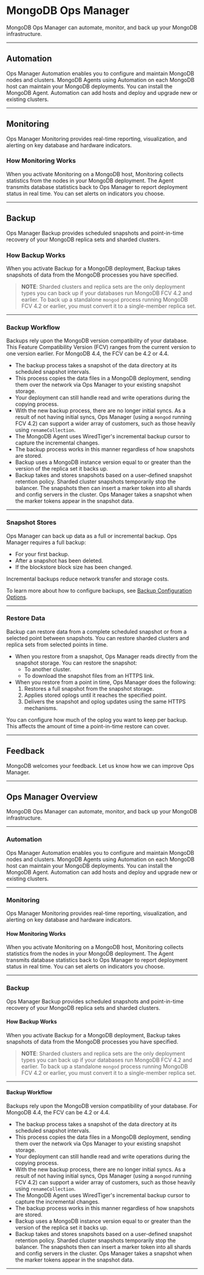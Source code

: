 # MongoDB Ops Manager

MongoDB Ops Manager can automate, monitor, and back up your MongoDB infrastructure.

---

## **Automation**

Ops Manager Automation enables you to configure and maintain MongoDB nodes and clusters. MongoDB Agents using Automation on each MongoDB host can maintain your MongoDB deployments. You can install the MongoDB Agent. Automation can add hosts and deploy and upgrade new or existing clusters.

---

## **Monitoring**

Ops Manager Monitoring provides real-time reporting, visualization, and alerting on key database and hardware indicators.

### **How Monitoring Works**

When you activate Monitoring on a MongoDB host, Monitoring collects statistics from the nodes in your MongoDB deployment. The Agent transmits database statistics back to Ops Manager to report deployment status in real time. You can set alerts on indicators you choose.

---

## **Backup**

Ops Manager Backup provides scheduled snapshots and point-in-time recovery of your MongoDB replica sets and sharded clusters.

### **How Backup Works**

When you activate Backup for a MongoDB deployment, Backup takes snapshots of data from the MongoDB processes you have specified.

> **NOTE**: Sharded clusters and replica sets are the only deployment types you can back up if your databases run MongoDB FCV 4.2 and earlier. To back up a standalone `mongod` process running MongoDB FCV 4.2 or earlier, you must convert it to a single-member replica set.

---

### **Backup Workflow**

Backups rely upon the MongoDB version compatibility of your database. This Feature Compatibility Version (FCV) ranges from the current version to one version earlier. For MongoDB 4.4, the FCV can be 4.2 or 4.4.

- The backup process takes a snapshot of the data directory at its scheduled snapshot intervals.
- This process copies the data files in a MongoDB deployment, sending them over the network via Ops Manager to your existing snapshot storage.
- Your deployment can still handle read and write operations during the copying process.
- With the new backup process, there are no longer initial syncs. As a result of not having initial syncs, Ops Manager (using a `mongod` running FCV 4.2) can support a wider array of customers, such as those heavily using `renameCollection`.
- The MongoDB Agent uses WiredTiger's incremental backup cursor to capture the incremental changes.
- The backup process works in this manner regardless of how snapshots are stored.
- Backup uses a MongoDB instance version equal to or greater than the version of the replica set it backs up.
- Backup takes and stores snapshots based on a user-defined snapshot retention policy. Sharded cluster snapshots temporarily stop the balancer. The snapshots then can insert a marker token into all shards and config servers in the cluster. Ops Manager takes a snapshot when the marker tokens appear in the snapshot data.

---

### **Snapshot Stores**

Ops Manager can back up data as a full or incremental backup. Ops Manager requires a full backup:
- For your first backup.
- After a snapshot has been deleted.
- If the blockstore block size has been changed.

Incremental backups reduce network transfer and storage costs.

To learn more about how to configure backups, see [Backup Configuration Options](#).

---

### **Restore Data**

Backup can restore data from a complete scheduled snapshot or from a selected point between snapshots. You can restore sharded clusters and replica sets from selected points in time.

- When you restore from a snapshot, Ops Manager reads directly from the snapshot storage. You can restore the snapshot:
  - To another cluster.
  - To download the snapshot files from an HTTPS link.
- When you restore from a point in time, Ops Manager does the following:
  1. Restores a full snapshot from the snapshot storage.
  2. Applies stored oplogs until it reaches the specified point.
  3. Delivers the snapshot and oplog updates using the same HTTPS mechanisms.

You can configure how much of the oplog you want to keep per backup. This affects the amount of time a point-in-time restore can cover.

---

## **Feedback**

MongoDB welcomes your feedback. Let us know how we can improve Ops Manager.

---

## **Ops Manager Overview**

MongoDB Ops Manager can automate, monitor, and back up your MongoDB infrastructure.

---

### **Automation**

Ops Manager Automation enables you to configure and maintain MongoDB nodes and clusters. MongoDB Agents using Automation on each MongoDB host can maintain your MongoDB deployments. You can install the MongoDB Agent. Automation can add hosts and deploy and upgrade new or existing clusters.

---

### **Monitoring**

Ops Manager Monitoring provides real-time reporting, visualization, and alerting on key database and hardware indicators.

#### **How Monitoring Works**

When you activate Monitoring on a MongoDB host, Monitoring collects statistics from the nodes in your MongoDB deployment. The Agent transmits database statistics back to Ops Manager to report deployment status in real time. You can set alerts on indicators you choose.

---

### **Backup**

Ops Manager Backup provides scheduled snapshots and point-in-time recovery of your MongoDB replica sets and sharded clusters.

#### **How Backup Works**

When you activate Backup for a MongoDB deployment, Backup takes snapshots of data from the MongoDB processes you have specified.

> **NOTE**: Sharded clusters and replica sets are the only deployment types you can back up if your databases run MongoDB FCV 4.2 and earlier. To back up a standalone `mongod` process running MongoDB FCV 4.2 or earlier, you must convert it to a single-member replica set.

---

#### **Backup Workflow**

Backups rely upon the MongoDB version compatibility of your database. For MongoDB 4.4, the FCV can be 4.2 or 4.4.

- The backup process takes a snapshot of the data directory at its scheduled snapshot intervals.
- This process copies the data files in a MongoDB deployment, sending them over the network via Ops Manager to your existing snapshot storage.
- Your deployment can still handle read and write operations during the copying process.
- With the new backup process, there are no longer initial syncs. As a result of not having initial syncs, Ops Manager (using a `mongod` running FCV 4.2) can support a wider array of customers, such as those heavily using `renameCollection`.
- The MongoDB Agent uses WiredTiger's incremental backup cursor to capture the incremental changes.
- The backup process works in this manner regardless of how snapshots are stored.
- Backup uses a MongoDB instance version equal to or greater than the version of the replica set it backs up.
- Backup takes and stores snapshots based on a user-defined snapshot retention policy. Sharded cluster snapshots temporarily stop the balancer. The snapshots then can insert a marker token into all shards and config servers in the cluster. Ops Manager takes a snapshot when the marker tokens appear in the snapshot data.

---